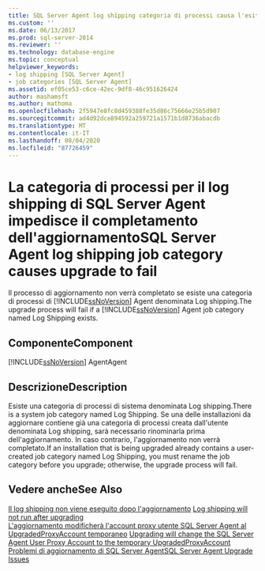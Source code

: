 ```yaml
---
title: SQL Server Agent log shipping categoria di processi causa l'esito negativo dell'aggiornamento | Microsoft Docs
ms.custom: ''
ms.date: 06/13/2017
ms.prod: sql-server-2014
ms.reviewer: ''
ms.technology: database-engine
ms.topic: conceptual
helpviewer_keywords:
- log shipping [SQL Server Agent]
- job categories [SQL Server Agent]
ms.assetid: ef05ce53-c6ce-42ec-9df8-46c951626424
author: mashamsft
ms.author: mathoma
ms.openlocfilehash: 2f5947e8fc8d459388fe35d86c75666e25b5d907
ms.sourcegitcommit: ad4d92dce894592a259721a1571b1d8736abacdb
ms.translationtype: MT
ms.contentlocale: it-IT
ms.lasthandoff: 08/04/2020
ms.locfileid: "87726459"
---
```

# <a name="sql-server-agent-log-shipping-job-category-causes-upgrade-to-fail"></a><span data-ttu-id="ef51d-102">La categoria di processi per il log shipping di SQL Server Agent impedisce il completamento dell'aggiornamento</span><span class="sxs-lookup"><span data-stu-id="ef51d-102">SQL Server Agent log shipping job category causes upgrade to fail</span></span>
  <span data-ttu-id="ef51d-103">Il processo di aggiornamento non verrà completato se esiste una categoria di processi di [!INCLUDE[ssNoVersion](../../includes/ssnoversion-md.md)] Agent denominata Log shipping.</span><span class="sxs-lookup"><span data-stu-id="ef51d-103">The upgrade process will fail if a [!INCLUDE[ssNoVersion](../../includes/ssnoversion-md.md)] Agent job category named Log Shipping exists.</span></span>  
  
## <a name="component"></a><span data-ttu-id="ef51d-104">Componente</span><span class="sxs-lookup"><span data-stu-id="ef51d-104">Component</span></span>  
 [!INCLUDE[ssNoVersion](../../includes/ssnoversion-md.md)] <span data-ttu-id="ef51d-105">Agent</span><span class="sxs-lookup"><span data-stu-id="ef51d-105">Agent</span></span>  
  
## <a name="description"></a><span data-ttu-id="ef51d-106">Descrizione</span><span class="sxs-lookup"><span data-stu-id="ef51d-106">Description</span></span>  
 <span data-ttu-id="ef51d-107">Esiste una categoria di processi di sistema denominata Log shipping.</span><span class="sxs-lookup"><span data-stu-id="ef51d-107">There is a system job category named Log Shipping.</span></span> <span data-ttu-id="ef51d-108">Se una delle installazioni da aggiornare contiene già una categoria di processi creata dall'utente denominata Log shipping, sarà necessario rinominarla prima dell'aggiornamento. In caso contrario, l'aggiornamento non verrà completato.</span><span class="sxs-lookup"><span data-stu-id="ef51d-108">If an installation that is being upgraded already contains a user-created job category named Log Shipping, you must rename the job category before you upgrade; otherwise, the upgrade process will fail.</span></span>  
  
## <a name="see-also"></a><span data-ttu-id="ef51d-109">Vedere anche</span><span class="sxs-lookup"><span data-stu-id="ef51d-109">See Also</span></span>  
 <span data-ttu-id="ef51d-110">[Il log shipping non viene eseguito dopo l'aggiornamento](../../../2014/sql-server/install/log-shipping-will-not-run-after-upgrading.md) </span><span class="sxs-lookup"><span data-stu-id="ef51d-110">[Log shipping will not run after upgrading](../../../2014/sql-server/install/log-shipping-will-not-run-after-upgrading.md) </span></span>  
 <span data-ttu-id="ef51d-111">[L'aggiornamento modificherà l'account proxy utente SQL Server Agent al UpgradedProxyAccount temporaneo](../../../2014/sql-server/install/upgrading-changes-sql-server-agent-user-proxy-account-to-temporary-account.md) </span><span class="sxs-lookup"><span data-stu-id="ef51d-111">[Upgrading will change the SQL Server Agent User Proxy Account to the temporary UpgradedProxyAccount](../../../2014/sql-server/install/upgrading-changes-sql-server-agent-user-proxy-account-to-temporary-account.md) </span></span>  
 [<span data-ttu-id="ef51d-112">Problemi di aggiornamento di SQL Server Agent</span><span class="sxs-lookup"><span data-stu-id="ef51d-112">SQL Server Agent Upgrade Issues</span></span>](../../../2014/sql-server/install/sql-server-agent-upgrade-issues.md)  
  
  
